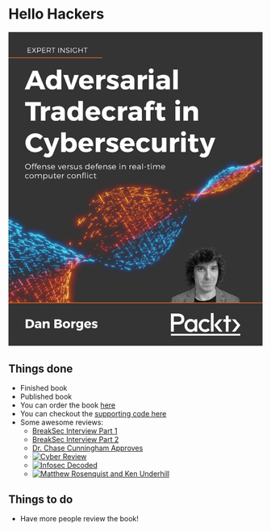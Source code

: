 
# Hello Hackers

![offense vs defense](AdversarialTradecraftCover.jpg "Adversarial Tradecraft in Cybersecurity")

## Things done
- Finished book
- Published book
- You can order the book [here](https://www.amazon.com/Adversarial-Tradecraft-Cybersecurity-real-time-computer-ebook/dp/B0957LV496/)
- You can checkout the [supporting code here](https://github.com/ahhh/Cybersecurity-Tradecraft)
- Some awesome reviews:
  - [BreakSec Interview Part 1](https://brakeingsecurity.com/2021-024-dan-borges-author-of-adversarial-techniquees-from-packt-publishing)
  - [BreakSec Interview Part 2](https://brakeingsecurity.com/2021-025-dan-borges-author-of-adversarial-techniques-from-packt-publishing)
  - [Dr. Chase Cunningham Approves](https://www.linkedin.com/feed/update/urn:li:share:6818204517738270720)
  - [![Cyber Review](https://img.youtube.com/vi/7aEwqXur_2o/0.jpg)](https://www.youtube.com/watch?v=7aEwqXur_2o)
  - [![Infosec Decoded](https://img.youtube.com/vi/qThVkX0zfec/0.jpg)](https://www.youtube.com/watch?v=qThVkX0zfec)
  - [![Matthew Rosenquist and Ken Underhill](https://pbs.twimg.com/media/E6Qf9-CVkAI1M3D?format=jpg&name=small)](https://raw.githubusercontent.com/ahhh/Cybersecurity-Tradecraft/gh-pages/Reviews.jpeg)


## Things to do
- Have more people review the book!
